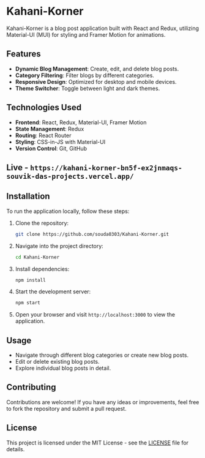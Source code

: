 
# Kahani-Korner

Kahani-Korner is a blog post application built with React and Redux, utilizing Material-UI (MUI) for styling and Framer Motion for animations.

## Features

- **Dynamic Blog Management**: Create, edit, and delete blog posts.
- **Category Filtering**: Filter blogs by different categories.
- **Responsive Design**: Optimized for desktop and mobile devices.
- **Theme Switcher**: Toggle between light and dark themes.

## Technologies Used

- **Frontend**: React, Redux, Material-UI, Framer Motion
- **State Management**: Redux
- **Routing**: React Router
- **Styling**: CSS-in-JS with Material-UI
- **Version Control**: Git, GitHub

## Live - `https://kahani-korner-bn5f-ex2jnmaqs-souvik-das-projects.vercel.app/`

## Installation

To run the application locally, follow these steps:

1. Clone the repository:
   ```bash
   git clone https://github.com/souda0303/Kahani-Korner.git
   ```
   
2. Navigate into the project directory:
   ```bash
   cd Kahani-Korner
   ```

3. Install dependencies:
   ```bash
   npm install
   ```

4. Start the development server:
   ```bash
   npm start
   ```

5. Open your browser and visit `http://localhost:3000` to view the application.

## Usage

- Navigate through different blog categories or create new blog posts.
- Edit or delete existing blog posts.
- Explore individual blog posts in detail.


## Contributing

Contributions are welcome! If you have any ideas or improvements, feel free to fork the repository and submit a pull request.

## License

This project is licensed under the MIT License - see the [LICENSE](./LICENSE) file for details.
